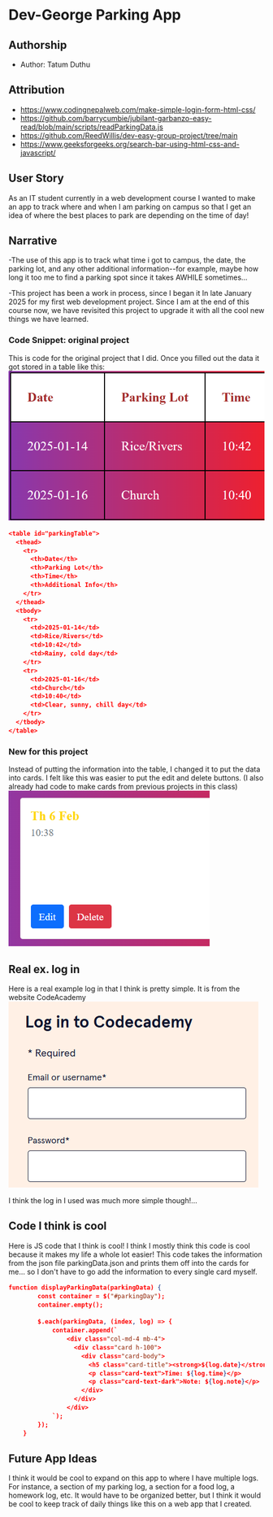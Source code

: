 # Dev-George Parking App

## Authorship
- Author: Tatum Duthu

## Attribution
- https://www.codingnepalweb.com/make-simple-login-form-html-css/
- https://github.com/barrycumbie/jubilant-garbanzo-easy-read/blob/main/scripts/readParkingData.js
- https://github.com/ReedWillis/dev-easy-group-project/tree/main
- https://www.geeksforgeeks.org/search-bar-using-html-css-and-javascript/

## User Story
As an IT student currently in a web development course I wanted to make 
an app to track where and when I am parking on campus so that I get an 
idea of where the best places to park are depending on the time of day!

## Narrative
-The use of this app is to track what time i got to campus, the date, the 
parking lot, and any other additional information--for example, maybe how 
long it too me to find a parking spot since it takes AWHILE sometimes...

-This project has been a work in process, since I began it In late January
2025 for my first web development project. Since I am at the end of this 
course now, we have revisited this project to upgrade it with all the 
cool new things we have learned.

### Code Snippet: original project
This is code for the original project that I did. Once you filled out the data
it got stored in a table like this:
![original table](images/table.png)

```json
<table id="parkingTable">
  <thead>
    <tr>
      <th>Date</th>
      <th>Parking Lot</th> 
      <th>Time</th>                  
      <th>Additional Info</th>                  
    </tr>                    
  </thead>                   
  <tbody>
    <tr>
      <td>2025-01-14</td>                   
      <td>Rice/Rivers</td>                  
      <td>10:42</td>                  
      <td>Rainy, cold day</td>     
    </tr>                   
    <tr>                   
      <td>2025-01-16</td>                   
      <td>Church</td>                  
      <td>10:40</td>                  
      <td>Clear, sunny, chill day</td>                       
    </tr>
  </tbody>
</table>

```

### New for this project
Instead of putting the information into the table, I changed it to 
put the data into cards. I felt like this was easier to put the edit 
and delete buttons. (I also already had code to make cards from 
previous projects in this class)
![card](images/card.png)

## Real ex. log in
Here is a real example log in that I think is pretty simple. It is from
the website CodeAcademy
![original table](images/login.png)

I think the log in I used was much more simple though!...

## Code I think is cool
Here is JS code that I think is cool! I think I mostly think this code is cool
because it makes my life a whole lot easier! This code takes the information from 
the json file parkingData.json and prints them off into the cards for me... so
I don't have to go add the information to every single card myself.

```json
function displayParkingData(parkingData) {
        const container = $("#parkingDay");
        container.empty();        

        $.each(parkingData, (index, log) => {
            container.append(`
                <div class="col-md-4 mb-4">
                  <div class="card h-100">
                    <div class="card-body">
                      <h5 class="card-title"><strong>${log.date}</strong></h5>
                      <p class="card-text">Time: ${log.time}</p>
                      <p class="card-text-dark">Note: ${log.note}</p>
                    </div>
                  </div>
                </div>
            `);
        });
    }
```


## Future App Ideas
I think it would be cool to expand on this app to where I have multiple logs. For instance, 
a section of my parking log, a section for a food log, a homework log, etc. It would have 
to be organized better, but I think it would be cool to keep track of daily things like 
this on a web app that I created.

